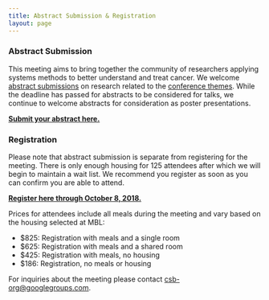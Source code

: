 ```yaml
---
title: Abstract Submission & Registration
layout: page
---
```


### Abstract Submission

This meeting aims to bring together the community of researchers applying systems methods to better understand and treat cancer. We welcome [abstract submissions](https://redcap.sagebase.org/redcap/surveys/?s=T9YL4X44KF) on research related to the [conference themes](https://sacbmeeting.org/schedule.html). While the deadline has passed for abstracts to be considered for talks, we continue to welcome abstracts for consideration as poster presentations.

**[Submit your abstract here.](https://redcap.sagebase.org/redcap/surveys/?s=T9YL4X44KF)**

### Registration

Please note that abstract submission is separate from registering for the meeting. There is only enough housing for 125 attendees after which we will begin to maintain a wait list. We recommend you register as soon as you can confirm you are able to attend.

**[Register here through October 8, 2018.](https://mbl-web.ungerboeck.com/reg/reg_p1_form.aspx?oc=10&ct=STDCONF&eventid=11528)**

Prices for attendees include all meals during the meeting and vary based on the housing selected at MBL:

- $825: Registration with meals and a single room
- $625: Registration with meals and a shared room
- $425: Registration with meals, no housing
- $186: Registration, no meals or housing

For inquiries about the meeting please contact <csb-org@googlegroups.com>.
